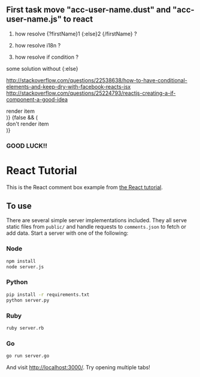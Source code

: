 ## First task move "acc-user-name.dust" and "acc-user-name.js" to react

1) how resolve {?firstName}1 {:else}2 {/firstName} ?

2) how resolve i18n ?

3) how resolve if condition ?

some solution without {:else}

http://stackoverflow.com/questions/22538638/how-to-have-conditional-elements-and-keep-dry-with-facebook-reacts-jsx
http://stackoverflow.com/questions/25224793/reactjs-creating-a-if-component-a-good-idea

<div id={condition ? 'msg' : ''
{true && (<div>render item</div>)}
{false && (<div>don't render item</div>)}


### GOOD LUCK!!

# React Tutorial

This is the React comment box example from [the React tutorial](http://facebook.github.io/react/docs/tutorial.html).

## To use

There are several simple server implementations included. They all serve static files from `public/` and handle requests to `comments.json` to fetch or add data. Start a server with one of the following:

### Node

```sh
npm install
node server.js
```

### Python

```sh
pip install -r requirements.txt
python server.py
```

### Ruby
```sh
ruby server.rb
```

### Go
```sh
go run server.go
```

And visit <http://localhost:3000/>. Try opening multiple tabs!
